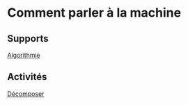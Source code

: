 # Comment parler à la machine

## Supports
[Algorithmie](../supports/algorithmes.md)

## Activités
[Décomposer](../activites/decomposer/README.md)